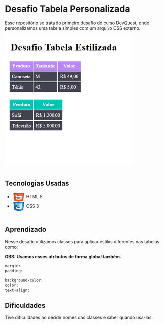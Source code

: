 # Desafio Tabela Personalizada

Esse repositório se trata do primeiro desafio do curso DevQuest, onde personalizamos uma tabela simples com um arquivo CSS externo.

<img src="./src/imagens/desafio-tabela-estilizada.jpg" alt="Imagem ilustrativa do projeto">
<br><br>

## Tecnologias Usadas
- <img align="center" alt="HTML" height="30" width="40" src="https://raw.githubusercontent.com/devicons/devicon/master/icons/html5/html5-original.svg"> HTML 5
- <img align="center" alt="CSS" height="30" width="40" src="https://raw.githubusercontent.com/devicons/devicon/master/icons/css3/css3-original.svg"> CSS 3
<br><br>

## Aprendizado

Nesse desafio utilizamos classes para aplicar estilos diferentes nas tabelas como:

<strong>OBS: Usamos esses atributos de forma global também.</strong>
```
margin:
padding:
```

```
background-color:
color:
text-align:
```
## Dificuldades

Tive dificuldades ao decidir nomes das classes e saber quando usa-las.